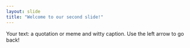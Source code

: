 ```yaml
---
layout: slide
title: "Welcome to our second slide!"
---
```

Your text: a quotation or meme and witty caption.
Use the left arrow to go back!
